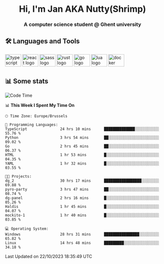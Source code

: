 <h1 align="center">Hi, I'm Jan AKA Nutty(Shrimp)</h1>
<h3 align="center">A computer science student @ Ghent university</h3>

<h2 align="left">🛠️ Languages and Tools</h2>

###

<div align="left">
  <img src="https://cdn.jsdelivr.net/gh/devicons/devicon/icons/typescript/typescript-original.svg" height="40" width="52" alt="typescript logo"  />
  <img src="https://cdn.jsdelivr.net/gh/devicons/devicon/icons/react/react-original.svg" height="40" width="52" alt="react logo"  />
  <img src="https://cdn.jsdelivr.net/gh/devicons/devicon/icons/sass/sass-original.svg" height="40" width="52" alt="sass logo"  />
  <img src="https://cdn.jsdelivr.net/gh/devicons/devicon/icons/rust/rust-plain.svg" height="40" width="52" alt="rust logo"  />
  <img src="https://cdn.jsdelivr.net/gh/devicons/devicon/icons/go/go-original.svg" height="40" width="52" alt="go logo"  />
  <img src="https://cdn.jsdelivr.net/gh/devicons/devicon/icons/lua/lua-original.svg" height="40" width="52" alt="lua logo"  />
  <img src="https://cdn.jsdelivr.net/gh/devicons/devicon/icons/docker/docker-original.svg" height="40" width="52" alt="docker logo"  />
</div>

<h2>📊 Some stats</h2>

<!--START_SECTION:waka-->
![Code Time](http://img.shields.io/badge/Code%20Time-3%2C830%20hrs%206%20mins-blue)

📊 **This Week I Spent My Time On** 

```text
🕑︎ Time Zone: Europe/Brussels

💬 Programming Languages: 
TypeScript               24 hrs 10 mins      ██████████████░░░░░░░░░░░   55.76 % 
Python                   3 hrs 54 mins       ██░░░░░░░░░░░░░░░░░░░░░░░   09.02 % 
Go                       2 hrs 45 mins       ██░░░░░░░░░░░░░░░░░░░░░░░   06.37 % 
HTML                     1 hr 53 mins        █░░░░░░░░░░░░░░░░░░░░░░░░   04.35 % 
YAML                     1 hr 32 mins        █░░░░░░░░░░░░░░░░░░░░░░░░   03.55 % 

🐱‍💻 Projects: 
dg_2                     30 hrs 17 mins      █████████████████░░░░░░░░   69.88 % 
pyro-party               3 hrs 47 mins       ██░░░░░░░░░░░░░░░░░░░░░░░   08.74 % 
dg-panel                 2 hrs 16 mins       █░░░░░░░░░░░░░░░░░░░░░░░░   05.26 % 
Haldis                   1 hr 45 mins        █░░░░░░░░░░░░░░░░░░░░░░░░   04.07 % 
mockito-1                1 hr 40 mins        █░░░░░░░░░░░░░░░░░░░░░░░░   03.85 % 

💻 Operating System: 
Windows                  28 hrs 31 mins      ████████████████░░░░░░░░░   65.82 % 
Linux                    14 hrs 48 mins      █████████░░░░░░░░░░░░░░░░   34.18 % 
```


 Last Updated on 22/10/2023 18:35:49 UTC
<!--END_SECTION:waka-->
